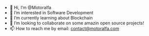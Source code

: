 - 👋 Hi, I’m @Motoralfa
- 👀 I’m interested in Software Development
- 🌱 I’m currently learning about Blockchain
- 💞️ I’m looking to collaborate on some amazin open source projects!
- 📫 How to reach me by email: contact@motoralfa.com

<!---
Motoralfa/Motoralfa is a ✨ special ✨ repository because its `README.md` (this file) appears on your GitHub profile.
You can click the Preview link to take a look at your changes.
--->
